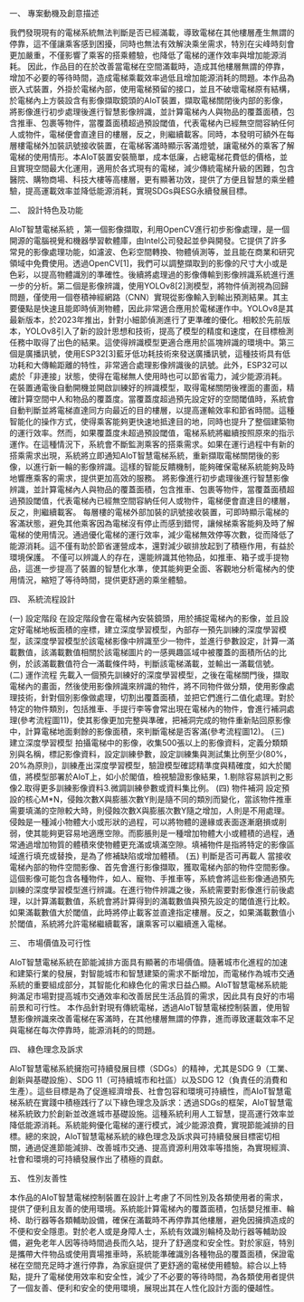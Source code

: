 一、 專案動機及創意描述

我們發現現有的電梯系統無法判斷是否已經滿載，導致電梯在其他樓層產生無謂的停靠，這不僅讓乘客感到困擾，同時也無法有效解決乘坐需求，特別在尖峰時刻會更加嚴重，不僅影響了乘客的搭乘體驗，也降低了電梯的運作效率與增加能源消耗。 因此，作品目的在於改善當電梯在空間滿載時，造成其他樓層無謂的停靠，增加不必要的等待時間，造成電梯乘載效率過低且增加能源消耗的問題。本作品為嵌入式裝置，外掛於電梯內部，使用電梯預留的接口，並且不破壞電梯原有結構，於電梯內上方裝設含有影像擷取鏡頭的AIoT裝置，擷取電梯關閉後内部的影像，將影像進行初步處理後進行智慧影像辨識，並計算電梯內人與物品的覆蓋面積，包含推車、包裹等物件，當覆蓋面積超過預設閾值，代表電梯內已經無空間容納任何人或物件，電梯便會直達目的樓層，反之，則繼續載客。同時，本發明可額外在每層樓電梯外加裝訊號接收裝置，在電梯客滿時顯示客滿燈號，讓電梯外的乘客了解電梯的使用情形。本AIoT裝置安裝簡單，成本低廉，占總電梯花費低的價格，並且實現空間最大化運用，適用於各式現有的電梯，減少傳統電梯升級的困難，包含醫院、購物商場、科技大樓等高樓層，更有顯著功效，提供了方便且智慧的乘坐體驗，提高運載效率並降低能源消耗，實現SDGs與ESG永續發展目標。

二、 設計特色及功能

AIoT智慧電梯系統 ，第一個影像擷取，利用OpenCV進行初步影像處理，是一個開源的電腦視覺和機器學習軟體庫，由Intel公司發起並參與開發。它提供了許多常見的影像處理功能，如濾波、色彩空間轉換、物體偵測等，並且能在商業和研究領域中免費使用。透過OpenCV[1]，我們可以調整擷取到的影像的尺寸大小或是色彩，以提高物體識別的準確性。後續將處理過的影像傳輸到影像辨識系統進行進一步的分析。第二個是影像辨識，使用YOLOv8[2]測模型，將物件偵測視為回歸問題，僅使用一個卷積神經網路（CNN）實現從影像輸入到輸出預測結果。其主要優點是快速且能即時偵測物體，因此非常適合應用於電梯運作中。YOLOv8是其最新版本，於2023年推出，針對小細節偵測進行了更準確的優化。相較於先前版本，YOLOv8引入了新的設計思想和技術，提高了模型的精度和速度，在目標檢測任務中取得了出色的結果。這使得辨識模型更適合應用於區塊辨識的環境中。第三個是廣播訊號，使用ESP32[3]藍牙低功耗技術來發送廣播訊號，這種技術具有低功耗和大傳輸距離的特性，非常適合處理影像辨識後的訊號。此外，ESP32可以處於「非連接」狀態，使得在電梯無人使用時也可以節省電力，減少能源消耗。 在裝置通電後自動開機並開啟訓練好的辨識模型，取得電梯關閉後裡面的畫面，精確計算空間中人和物品的覆蓋度。當覆蓋度超過預先設定好的空間閾值時，系統會自動判斷並將電梯直達同方向最近的目的樓層，以提高運輸效率和節省時間。這種智能化的操作方式，使得乘客能夠更快速地抵達目的地，同時也提升了整個建築物的運行效率。然而，如果覆蓋度未超過預設閾值，電梯系統將繼續按照原來的指示運作。在這種情況下，系統會不斷監測乘客的搭乘需求。如果在運行過程中有新的搭乘需求出現，系統將立即通知AIoT智慧電梯系統，重新擷取電梯關閉後的影像，以進行新一輪的影像辨識。這樣的智能反饋機制，能夠確保電梯系統能夠及時地響應乘客的需求，提供更加高效的服務。 將影像進行初步處理後進行智慧影像辨識，並計算電梯內人與物品的覆蓋面積，包含推車、包裹等物件，當覆蓋面積超過預設閾值，代表電梯內已經無空間容納任何人或物件，電梯便會直達目的樓層，反之，則繼續載客。 每層樓的電梯外部加裝的訊號接收裝置，可即時顯示電梯的客滿狀態，避免其他乘客因為電梯沒有停止而感到錯愕，讓候梯乘客能夠及時了解電梯的使用情況。通過優化電梯的運行效率，減少電梯無效停等次數，從而降低了能源消耗。這不僅有助於節省運營成本，還對減少碳排放起到了積極作用，有益於環境保護。 不僅可以辨識人的存在，還能辨識其他物品，如推車、箱子或手提物品，這進一步提高了裝置的智慧化水準，使其能夠更全面、客觀地分析電梯內的使用情況，縮短了等待時間，提供更舒適的乘坐體驗。

四、 系統流程設計

(一) 設定階段 在設定階段會在電梯內安裝鏡頭，用於捕捉電梯內的影像，並且設定好電梯地板面積的座標，建立深度學習模型，內部存一預先訓練的深度學習模型，該深度學習模型於該電梯影像中辨識至少一物件，並進行參數設定，計算一滿載數值，該滿載數值相關於該電梯圖片的一感興趣區域中被覆蓋的面積所佔的比例，於該滿載數值符合一滿載條件時，判斷該電梯滿載，並輸出一滿載信號。 (二) 運作流程
先載入一個預先訓練好的深度學習模型，之後在電梯關門後，擷取電梯內的畫面，然後使用影像辨識來辨識的物件，將不同物件做分類，使用影像處理技術，針對個別影像做處理，切割出覆蓋面積，並把它們進行二值化處理。對於特定的物件類別，包括推車、手提行李等會常出現在電梯內的物件，會進行補洞處理(參考流程圖11)，使其影像更加完整與準確，把補洞完成的物件重新貼回原影像中，計算電梯地面剩餘的影像面積，來判斷電梯是否客滿(參考流程圖12)。 (三) 建立深度學習模型 拍攝電梯中的影像，收集500張以上的影像資料，定義分類類別與名稱，標記影像資料，設定訓練參數，設定訓練集與測試集比例至少(80%，20%為原則)，訓練產出深度學習模型，驗證模型確認精準度與精確度，如大於閣值，將模型部署於AIoT上，如小於閣值，檢視驗證影像結果，1.剔除容易誤判之影像2.取得更多訓練影像資料3.微調訓練參數或資料集比例。 (四) 物件補洞 設定預設的核心M*N，侵蝕次數X與膨脹次數Y則是隨不同的類別而變化，當該物件推車需要填滿的空隙較大時，則侵蝕次數X與膨脹次數Y隨之增加，人則是不用處理。 侵蝕是一種減小物體大小或形狀的過程，可以將物體的邊緣或表面逐漸磨損或削弱，使其能夠更容易地適應空隙。而膨脹則是一種增加物體大小或體積的過程，通常通過增加物質的體積來使物體更充滿或填滿空隙。填補物件是指將特定的影像區域進行填充或替換，是為了修補缺陷或增加體積。 (五) 判斷是否可再載人 當接收電梯內部的物件空間影像、首先會進行影像擷取，獲取電梯內部的物件空間影像。這個影像可能包含各種物件，如人、寵物、手推車等，系統會將這些影像通過預先訓練的深度學習模型進行辨識。在進行物件辨識之後，系統需要對影像進行前後處理，以計算滿載數值，系統會將計算得到的滿載數值與預先設定的閾值進行比較。如果滿載數值大於閾值，此時將停止載客並直達指定樓層。反之，如果滿載數值小於閾值，系統將允許電梯繼續載客，讓乘客可以繼續進入電梯。

三、 市場價值及可行性

AIoT智慧電梯系統在節能減排方面具有顯著的市場價值。隨著城市化進程的加速和建築行業的發展，對智能城市和智慧建築的需求不斷增加，而電梯作為城市交通系統的重要組成部分，其智能化和綠色化的需求日益凸顯。AIoT智慧電梯系統能夠滿足市場對提高城市交通效率和改善居民生活品質的需求，因此具有良好的市場前景和可行性。 本作品針對現有傳統電梯，透過AIoT智慧電梯控制裝置，使用智慧影像辨識來改善電梯在客滿時，在其他樓層無謂的停靠，進而導致運載效率不足與電梯在每次停靠時，能源消耗的的問題。

四、 綠色理念及訴求

AIoT智慧電梯系統擁抱可持續發展目標（SDGs）的精神，尤其是SDG 9（工業、創新與基礎設施）、SDG 11（可持續城市和社區）以及SDG 12（負責任的消費和生產）。這些目標是為了促進經濟增長、社會包容和環境可持續性，而AIoT智慧電梯系統在實踐中積極践行了以下綠色理念及訴求：透過SDGs的框架，AIoT智慧電梯系統致力於創新並改進城市基礎設施。這種系統利用人工智慧，提高運行效率並降低能源消耗。系統能夠優化電梯的運行模式，減少能源浪費，實現節能減排的目標。總的來說，AIoT智慧電梯系統的綠色理念及訴求與可持續發展目標密切相關，通過促進節能減排、改善城市交通、提高資源利用效率等措施，為實現經濟、社會和環境的可持續發展作出了積極的貢獻。

五、 性別友善性

本作品的AIoT智慧電梯控制裝置在設計上考慮了不同性別及各類使用者的需求，提供了便利且友善的使用環境。系統能計算電梯內的覆蓋面積，包括嬰兒推車、輪椅、助行器等各類輔助設備，確保在滿載時不再停靠其他樓層，避免因擁擠造成的不便和安全隱患。對於老人或是身障人士，系統有效識別輪椅及助行器等輔助設備，避免老年人因等待時間過長而久站，提升了舒適度和安全性。對於家庭，特別是攜帶大件物品或使用賣場推車時，系統能準確識別各種物品的覆蓋面積，保證電梯在空間充足時才進行停靠，為家庭提供了更舒適的電梯使用體驗。綜合以上特點，提升了電梯使用效率和安全性，減少了不必要的等待時間，為各類使用者提供了一個友善、便利和安全的使用環境，展現出其在人性化設計方面的優越性。
